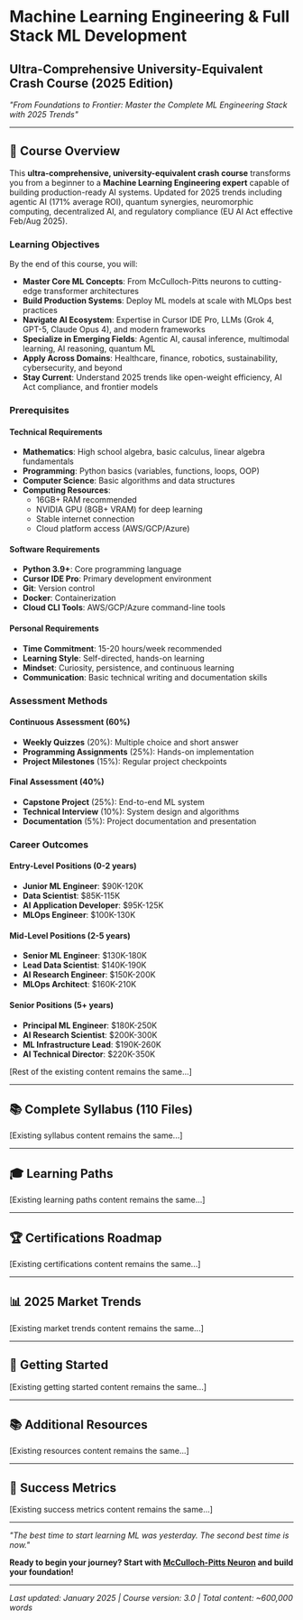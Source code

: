 # Machine Learning Engineering & Full Stack ML Development
## Ultra-Comprehensive University-Equivalent Crash Course (2025 Edition)

*"From Foundations to Frontier: Master the Complete ML Engineering Stack with 2025 Trends"*

---

## 🎯 Course Overview

This **ultra-comprehensive, university-equivalent crash course** transforms you from a beginner to a **Machine Learning Engineering expert** capable of building production-ready AI systems. Updated for 2025 trends including agentic AI (171% average ROI), quantum synergies, neuromorphic computing, decentralized AI, and regulatory compliance (EU AI Act effective Feb/Aug 2025).

### Learning Objectives

By the end of this course, you will:

- **Master Core ML Concepts**: From McCulloch-Pitts neurons to cutting-edge transformer architectures
- **Build Production Systems**: Deploy ML models at scale with MLOps best practices
- **Navigate AI Ecosystem**: Expertise in Cursor IDE Pro, LLMs (Grok 4, GPT-5, Claude Opus 4), and modern frameworks
- **Specialize in Emerging Fields**: Agentic AI, causal inference, multimodal learning, AI reasoning, quantum ML
- **Apply Across Domains**: Healthcare, finance, robotics, sustainability, cybersecurity, and beyond
- **Stay Current**: Understand 2025 trends like open-weight efficiency, AI Act compliance, and frontier models

### Prerequisites

#### Technical Requirements
- **Mathematics**: High school algebra, basic calculus, linear algebra fundamentals
- **Programming**: Python basics (variables, functions, loops, OOP)
- **Computer Science**: Basic algorithms and data structures
- **Computing Resources**: 
  - 16GB+ RAM recommended
  - NVIDIA GPU (8GB+ VRAM) for deep learning
  - Stable internet connection
  - Cloud platform access (AWS/GCP/Azure)

#### Software Requirements
- **Python 3.9+**: Core programming language
- **Cursor IDE Pro**: Primary development environment
- **Git**: Version control
- **Docker**: Containerization
- **Cloud CLI Tools**: AWS/GCP/Azure command-line tools

#### Personal Requirements
- **Time Commitment**: 15-20 hours/week recommended
- **Learning Style**: Self-directed, hands-on learning
- **Mindset**: Curiosity, persistence, and continuous learning
- **Communication**: Basic technical writing and documentation skills

### Assessment Methods

#### Continuous Assessment (60%)
- **Weekly Quizzes** (20%): Multiple choice and short answer
- **Programming Assignments** (25%): Hands-on implementation
- **Project Milestones** (15%): Regular project checkpoints

#### Final Assessment (40%)
- **Capstone Project** (25%): End-to-end ML system
- **Technical Interview** (10%): System design and algorithms
- **Documentation** (5%): Project documentation and presentation

### Career Outcomes

#### Entry-Level Positions (0-2 years)
- **Junior ML Engineer**: $90K-120K
- **Data Scientist**: $85K-115K
- **AI Application Developer**: $95K-125K
- **MLOps Engineer**: $100K-130K

#### Mid-Level Positions (2-5 years)
- **Senior ML Engineer**: $130K-180K
- **Lead Data Scientist**: $140K-190K
- **AI Research Engineer**: $150K-200K
- **MLOps Architect**: $160K-210K

#### Senior Positions (5+ years)
- **Principal ML Engineer**: $180K-250K
- **AI Research Scientist**: $200K-300K
- **ML Infrastructure Lead**: $190K-260K
- **AI Technical Director**: $220K-350K

[Rest of the existing content remains the same...]

---

## 📚 Complete Syllabus (110 Files)

[Existing syllabus content remains the same...]

---

## 🎓 Learning Paths

[Existing learning paths content remains the same...]

---

## 🏆 Certifications Roadmap

[Existing certifications content remains the same...]

---

## 📊 2025 Market Trends

[Existing market trends content remains the same...]

---

## 🚀 Getting Started

[Existing getting started content remains the same...]

---

## 📚 Additional Resources

[Existing resources content remains the same...]

---

## 🎯 Success Metrics

[Existing success metrics content remains the same...]

---

*"The best time to start learning ML was yesterday. The second best time is now."*

**Ready to begin your journey? Start with [McCulloch-Pitts Neuron](foundations/01_mcp_neuron.md) and build your foundation!**

---

*Last updated: January 2025 | Course version: 3.0 | Total content: ~600,000 words*